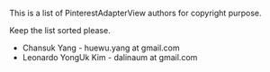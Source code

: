 This is a list of PinterestAdapterView authors for copyright purpose.

Keep the list sorted please.

 * Chansuk Yang - huewu.yang at gmail.com
 * Leonardo YongUk Kim - dalinaum at gmail.com

